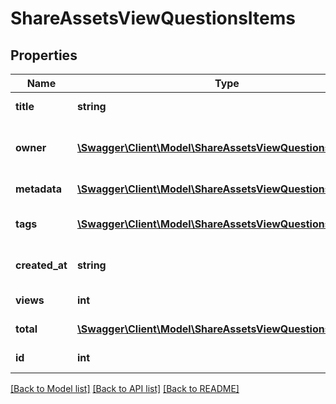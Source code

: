# ShareAssetsViewQuestionsItems

## Properties
Name | Type | Description | Notes
------------ | ------------- | ------------- | -------------
**title** | **string** | Question text | 
**owner** | [**\Swagger\Client\Model\ShareAssetsViewQuestionsOwner**](ShareAssetsViewQuestionsOwner.md) | Return owner of question object | 
**metadata** | [**\Swagger\Client\Model\ShareAssetsViewQuestionsMetadata**](ShareAssetsViewQuestionsMetadata.md) | Question metadata | 
**tags** | [**\Swagger\Client\Model\ShareAssetsViewQuestionsTags[]**](ShareAssetsViewQuestionsTags.md) | Array of question tags | 
**created_at** | **string** | Question date of creation | 
**views** | **int** | Question views | 
**total** | [**\Swagger\Client\Model\ShareAssetsViewQuestionsTotal**](ShareAssetsViewQuestionsTotal.md) | Question total | 
**id** | **int** | ID of the question | 

[[Back to Model list]](../README.md#documentation-for-models) [[Back to API list]](../README.md#documentation-for-api-endpoints) [[Back to README]](../README.md)


